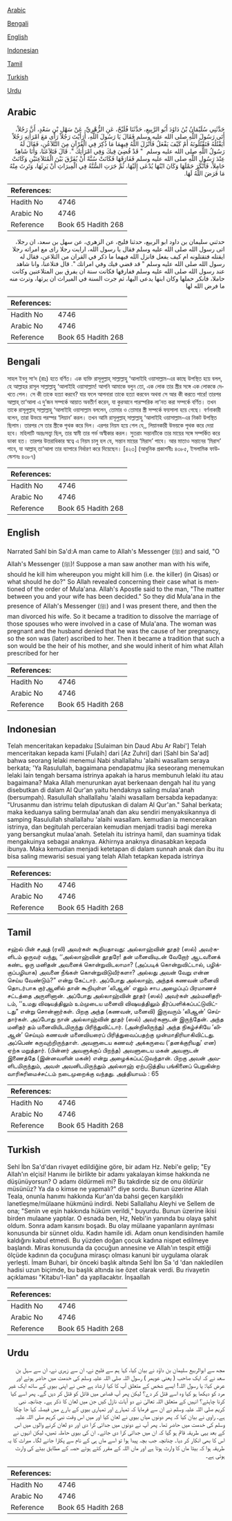 [Arabic](#arabic)

[Bengali](#bengali)

[English](#english)

[Indonesian](#indonesian)

[Tamil](#tamil)

[Turkish](#turkish)

[Urdu](#urdu)

## Arabic


<div dir="rtl" lang="ar" style={{fontSize:'larger',backgroundColor:'#f8f9fa',padding:20}}>
حَدَّثَنِي سُلَيْمَانُ بْنُ دَاوُدَ أَبُو الرَّبِيعِ، حَدَّثَنَا فُلَيْحٌ، عَنِ الزُّهْرِيِّ، عَنْ سَهْلِ بْنِ سَعْدٍ، أَنَّ رَجُلاً، أَتَى رَسُولَ اللَّهِ صلى الله عليه وسلم فَقَالَ يَا رَسُولَ اللَّهِ، أَرَأَيْتَ رَجُلاً رَأَى مَعَ امْرَأَتِهِ رَجُلاً أَيَقْتُلُهُ فَتَقْتُلُونَهُ أَمْ كَيْفَ يَفْعَلُ فَأَنْزَلَ اللَّهُ فِيهِمَا مَا ذُكِرَ فِي الْقُرْآنِ مِنَ التَّلاَعُنِ، فَقَالَ لَهُ رَسُولُ اللَّهِ صلى الله عليه وسلم ‏ "‏ قَدْ قُضِيَ فِيكَ وَفِي امْرَأَتِكَ ‏"‏‏.‏ قَالَ فَتَلاَعَنَا، وَأَنَا شَاهِدٌ عِنْدَ رَسُولِ اللَّهِ صلى الله عليه وسلم فَفَارَقَهَا فَكَانَتْ سُنَّةً أَنْ يُفَرَّقَ بَيْنَ الْمُتَلاَعِنَيْنِ وَكَانَتْ حَامِلاً، فَأَنْكَرَ حَمْلَهَا وَكَانَ ابْنُهَا يُدْعَى إِلَيْهَا، ثُمَّ جَرَتِ السُّنَّةُ فِي الْمِيرَاثِ أَنْ يَرِثَهَا، وَتَرِثَ مِنْهُ مَا فَرَضَ اللَّهُ لَهَا‏.‏
</div>
<div style={{backgroundColor:'#f8f9fa',padding:20, marginBottom: 10}}><table> <thead> <tr> <th>References:</th> <th></th> </tr> </thead> <tbody><tr><td>Hadith No</td><td>4746</td></tr><tr><td>Arabic No</td><td>4746</td></tr><tr><td>Reference</td><td>Book 65 Hadith 268</td></tr></tbody></table></div>


<div dir="rtl" lang="ar" style={{fontSize:'larger',backgroundColor:'#f8f9fa',padding:20}}>
حدثني سليمان بن داود ابو الربيع، حدثنا فليح، عن الزهري، عن سهل بن سعد، ان رجلا، اتى رسول الله صلى الله عليه وسلم فقال يا رسول الله، ارايت رجلا راى مع امراته رجلا ايقتله فتقتلونه ام كيف يفعل فانزل الله فيهما ما ذكر في القران من التلاعن، فقال له رسول الله صلى الله عليه وسلم " قد قضي فيك وفي امراتك ". قال فتلاعنا، وانا شاهد عند رسول الله صلى الله عليه وسلم ففارقها فكانت سنة ان يفرق بين المتلاعنين وكانت حاملا، فانكر حملها وكان ابنها يدعى اليها، ثم جرت السنة في الميراث ان يرثها، وترث منه ما فرض الله لها
</div>
<div style={{backgroundColor:'#f8f9fa',padding:20, marginBottom: 10}}><table> <thead> <tr> <th>References:</th> <th></th> </tr> </thead> <tbody><tr><td>Hadith No</td><td>4746</td></tr><tr><td>Arabic No</td><td>4746</td></tr><tr><td>Reference</td><td>Book 65 Hadith 268</td></tr></tbody></table></div>

## Bengali


<div dir="ltr" lang="bn" style={{fontSize:'larger',backgroundColor:'#f8f9fa',padding:20}}>
সাহল ইবনু সা‘দ (রাঃ) হতে বর্ণিত। এক ব্যক্তি রাসূলুল্লাহ্ সাল্লাল্লাহু ‘আলাইহি ওয়াসাল্লাম-এর কাছে উপস্থিত হয়ে বলল, হে আল্লাহর রাসূল সাল্লাল্লাহু ‘আলাইহি ওয়াসাল্লাম! আপনি আমাকে বলুন তো, এক লোক তার স্ত্রীর সঙ্গে এক লোককে দেখতে পেল। সে কী তাকে হত্যা করবে? যার ফলে আপনারা তাকে হত্যা করবেন অথবা সে আর কী করতে পারে! তারপর আল্লাহ্ তা‘আলা এ দু’জন সম্পর্কে আয়াত অবতীর্ণ করেন, যা কুরআনে পারস্পরিক লা‘নত করা সম্পর্কে বর্ণিত। তখন তাকে রাসূলুল্লাহ্ সাল্লাল্লাহু ‘আলাইহি ওয়াসাল্লাম বললেন, তোমার ও তোমার স্ত্রী সম্পর্কে ফয়সালা হয়ে গেছে। বর্ণনাকারী বলেন, তারা উভয়ে পরস্পর ‘লিয়ান’ করল। তখন আমি রাসূলুল্লাহ্ সাল্লাল্লাহু ‘আলাইহি ওয়াসাল্লাম-এর নিকট উপস্থিত ছিলাম। তারপর সে তার স্ত্রীকে পৃথক করে দিল। এরপর নিয়ম হয়ে গেল যে,, লিয়ানকারী উভয়কে পৃথক করে দেয়া হবে। মহিলাটি অন্তঃসত্ত্বা ছিল, তার স্বামী তার গর্ভ অস্বীকার করল। সুতরাং সন্তানটিকে তার মায়ের সঙ্গে সম্পর্কিত করে ডাকা হত। তারপর উত্তরাধিকার স্বত্বে এ নিয়ম চালু হল যে, সন্তান মায়ের ‘মিরাস’ পাবে। আর মাতাও সন্তানের ‘মিরাস’ পাবে, যা আল্লাহ্ তা‘আলা তার ব্যাপারে নির্ধারণ করে দিয়েছেন। [৪২৩] (আধুনিক প্রকাশনীঃ ৪৩৮৫, ইসলামিক ফাউন্ডেশনঃ ৪৩৮৭)
</div>
<div style={{backgroundColor:'#f8f9fa',padding:20, marginBottom: 10}}><table> <thead> <tr> <th>References:</th> <th></th> </tr> </thead> <tbody><tr><td>Hadith No</td><td>4746</td></tr><tr><td>Arabic No</td><td>4746</td></tr><tr><td>Reference</td><td>Book 65 Hadith 268</td></tr></tbody></table></div>

## English


<div dir="ltr" lang="en" style={{fontSize:'larger',backgroundColor:'#f8f9fa',padding:20}}>
Narrated Sahl bin Sa'd:A man came to Allah's Messenger (ﷺ) and said, "O Allah's Messenger (ﷺ)! Suppose a man saw another man with his wife, should he kill him whereupon you might kill him (i.e. the killer) (in Qisas) or what should he do?" So Allah revealed concerning their case what is mentioned of the order of Mula'ana. Allah's Apostle said to the man, "The matter between you and your wife has been decided." So they did Mula'ana in the presence of Allah's Messenger (ﷺ) and I was present there, and then the man divorced his wife. So it became a tradition to dissolve the marriage of those spouses who were involved in a case of Mula'ana. The woman was pregnant and the husband denied that he was the cause of her pregnancy, so the son was (later) ascribed to her. Then it became a tradition that such a son would be the heir of his mother, and she would inherit of him what Allah prescribed for her
</div>
<div style={{backgroundColor:'#f8f9fa',padding:20, marginBottom: 10}}><table> <thead> <tr> <th>References:</th> <th></th> </tr> </thead> <tbody><tr><td>Hadith No</td><td>4746</td></tr><tr><td>Arabic No</td><td>4746</td></tr><tr><td>Reference</td><td>Book 65 Hadith 268</td></tr></tbody></table></div>

## Indonesian


<div dir="ltr" lang="id" style={{fontSize:'larger',backgroundColor:'#f8f9fa',padding:20}}>
Telah menceritakan kepadaku [Sulaiman bin Daud Abu Ar Rabi'] Telah menceritakan kepada kami [Fulaih] dari [Az Zuhri] dari [Sahl bin Sa'ad] bahwa seorang lelaki menemui Nabi shallallahu 'alaihi wasallam seraya berkata; 'Ya Rasulullah, bagaimana pendapatmu jika seseorang menemukan lelaki lain tengah bersama istrinya apakah ia harus membunuh lelaki itu atau bagaimana? Maka Allah menurunkan ayat berkenaan dengah hal itu yang disebutkan di dalam Al Qur'an yaitu hendaknya saling mulaa'anah (bersumpah). Rasulullah shallallahu 'alaihi wasallam bersabda kepadanya: "Urusanmu dan istrimu telah diputuskan di dalam Al Qur'an." Sahal berkata; maka keduanya saling bermulaa'anah dan aku sendiri menyaksikannya di samping Rasulullah shallallahu 'alaihi wasallam. kemudian ia menceraikan istrinya, dan begitulah perceraian kemudian menjadi tradisi bagi mereka yang bersangkut mulaa'anah. Setelah itu istrinya hamil, dan suaminya tidak mengakuinya sebagai anaknya. Akhirnya anaknya dinasabkan kepada ibunya. Maka kemudian menjadi ketetapan di dalam sunnah anak dan ibu itu bisa saling mewarisi sesuai yang telah Allah tetapkan kepada istrinya
</div>
<div style={{backgroundColor:'#f8f9fa',padding:20, marginBottom: 10}}><table> <thead> <tr> <th>References:</th> <th></th> </tr> </thead> <tbody><tr><td>Hadith No</td><td>4746</td></tr><tr><td>Arabic No</td><td>4746</td></tr><tr><td>Reference</td><td>Book 65 Hadith 268</td></tr></tbody></table></div>

## Tamil


<div dir="ltr" lang="ta" style={{fontSize:'larger',backgroundColor:'#f8f9fa',padding:20}}>
சஹ்ல் பின் சஅத் (ரலி) அவர்கள் கூறியதாவது: அல்லாஹ்வின் தூதர் (ஸல்) அவர்களிடம் ஒருவர் வந்து, ‘‘அல்லாஹ்வின் தூதரே! தன் மனைவியுடன் வேறோர் ஆடவனைக் கண்ட ஒரு மனிதன் அவனைக் கொன்றுவிடலாமா? (அப்படிக் கொன்றுவிட்டால், பழிக்குப்பழியாக) அவனை நீங்கள் கொன்றுவிடுவீர்களா? அல்லது அவன் வேறு என்ன செய்ய வேண்டும்?” என்று கேட்டார். அப்போது அல்லாஹ், அந்தக் கணவன் மனைவி தொடர்பாக குர்ஆனில் தான் கூறியுள்ள ‘லிஆன்’ எனும் சாப அழைப்புப் பிரமாணச் சட்டத்தை அருளினான். அப்போது அல்லாஹ்வின் தூதர் (ஸல்) அவர்கள் அம்மனிதரிடம், ‘‘உமது விஷயத்திலும் உம்முடைய மனைவி விஷயத்திலும் தீர்ப்பளிக்கப்பட்டுவிட்டது” என்று சொன்னார்கள். பிறகு அந்த (கணவன், மனைவி) இருவரும் ‘லிஆன்’ செய்தார்கள். அப்போது நான் அல்லாஹ்வின் தூதர் (ஸல்) அவர்களுடன் இருந்தேன். அந்த மனிதர் தம் மனைவியிடமிருந்து பிரிந்துவிட்டார். (அன்றிலிருந்து) அந்த நிகழ்ச்சியே ‘லிஆன்’ செய்யும் கணவன் மனைவியரைப் பிரித்துவைப்பதற்கு முன்மாதிரியாகிவிட்டது. அப்பெண் கருவுற்றிருந்தாள். அவளுடைய கணவர் அக்கருவை (‘தனக்குரியது’ என) ஏற்க மறுத்தார். (பின்னர் அவளுக்குப் பிறந்த) அவளுடைய மகன் அவளுடன் இணைத்தே (இன்னவளின் மகன்) என்று அழைக்கப்பட்டுவந்தான். பிறகு அவன் அவளிடமிருந்தும், அவள் அவனிடமிருந்தும் அல்லாஹ் ஏற்படுத்திய பங்கினைப் பெறுகின்ற வாரிசுரிமைச்சட்டம் நடைமுறைக்கு வந்தது. அத்தியாயம் : 65
</div>
<div style={{backgroundColor:'#f8f9fa',padding:20, marginBottom: 10}}><table> <thead> <tr> <th>References:</th> <th></th> </tr> </thead> <tbody><tr><td>Hadith No</td><td>4746</td></tr><tr><td>Arabic No</td><td>4746</td></tr><tr><td>Reference</td><td>Book 65 Hadith 268</td></tr></tbody></table></div>

## Turkish


<div dir="ltr" lang="tr" style={{fontSize:'larger',backgroundColor:'#f8f9fa',padding:20}}>
Sehl İbn Sa'd'dan rivayet edildiğine göre, bir adam Hz. Nebi'e gelip; "Ey Allah'ın elçisi! Hanımı ile birlikte bir adamı yakalayan kimse hakkında ne düşünüyorsun? O adamı öldürmeli mi? Bu takdirde siz de onu öldürür müsünüz? Ya da o kimse ne yapmalı?" diye sordu. Bunun üzerine Allah Teala, onunla hanımı hakkında Kur'an'da bahsi geçen karşılıklı lanetleşme/mülaane hükmünü indirdi. Nebi Sallallahu Aleyhi ve Sellem de ona; "Senin ve eşin hakkında hüküm verildi," buyurdu. Bunun üzerine ikisi birden mulaane yaptılar. O esnada ben, Hz, Nebi'in yanında bu olaya şahit oldum. Sonra adam karısını boşadı. Bu olay mülaane yapanların ayrılması konusunda bir sünnet oldu. Kadın hamile idi. Adam onun kendisinden hamile kaldığını kabul etmedi. Bu yüzden doğan çocuk kadına nispet edilmeye başlandı. Miras konusunda da çocuğun annesine ve Allah'ın tespit ettiği ölçüde kadının da çocuğuna mirasçı olması kanuni bir uygulama olarak yerleşti. İmam Buhari, bir önceki başlık altında Sehl İbn Sa 'd 'dan nakledilen hadisi uzun biçimde, bu başlık altında ise özet olarak verdi. Bu rivayetin açıklaması "Kitabu'l-lian" da yapllacaktır. İnşaallah
</div>
<div style={{backgroundColor:'#f8f9fa',padding:20, marginBottom: 10}}><table> <thead> <tr> <th>References:</th> <th></th> </tr> </thead> <tbody><tr><td>Hadith No</td><td>4746</td></tr><tr><td>Arabic No</td><td>4746</td></tr><tr><td>Reference</td><td>Book 65 Hadith 268</td></tr></tbody></table></div>

## Urdu


<div dir="rtl" lang="ur" style={{fontSize:'larger',backgroundColor:'#f8f9fa',padding:20}}>
مجھ سے ابوالربیع سلیمان بن داؤد نے بیان کیا، کہا ہم سے فلیح نے، ان سے زہری نے، ان سے سہل بن سعد نے کہ ایک صاحب ( یعنی عویمر ) رسول اللہ صلی اللہ علیہ وسلم کی خدمت میں حاضر ہوئے اور عرض کیا: یا رسول اللہ! ایسے شخص کے متعلق آپ کا کیا ارشاد ہے جس نے اپنی بیوی کے ساتھ ایک غیر مرد کو دیکھا ہو کیا وہ اسے قتل کر دے؟ لیکن پھر آپ قصاص میں قاتل کو قتل کر دیں گے۔ پھر اسے کیا کرنا چاہئے؟ انہیں کے متعلق اللہ تعالیٰ نے دو آیات نازل کیں جن میں لعان کا ذکر ہے۔ چنانچہ نبی کریم صلی اللہ علیہ وسلم نے ان سے فرمایا کہ تمہارے اور تمہاری بیوی کے بارے میں فیصلہ کیا جا چکا ہے۔ راوی نے بیان کیا کہ پھر دونوں میاں بیوی نے لعان کیا اور میں اس وقت نبی کریم صلی اللہ علیہ وسلم کی خدمت میں حاضر تھا۔ پھر آپ نے دونوں میں جدائی کرا دی اور دو لعان کرنے والوں میں اس کے بعد یہی طریقہ قائم ہو گیا کہ ان میں جدائی کرا دی جائے۔ ان کی بیوی حاملہ تھیں، لیکن انہوں نے اس کا بھی انکار کر دیا۔ چنانچہ جب بچہ پیدا ہوا تو اسے ماں ہی کے نام سے پکارا جانے لگا۔ میراث کا یہ طریقہ ہوا کہ بیٹا ماں کا وارث ہوتا ہے اور ماں اللہ کے مقرر کئے ہوئے حصہ کے مطابق بیٹے کی وارث ہوتی ہے۔
</div>
<div style={{backgroundColor:'#f8f9fa',padding:20, marginBottom: 10}}><table> <thead> <tr> <th>References:</th> <th></th> </tr> </thead> <tbody><tr><td>Hadith No</td><td>4746</td></tr><tr><td>Arabic No</td><td>4746</td></tr><tr><td>Reference</td><td>Book 65 Hadith 268</td></tr></tbody></table></div>